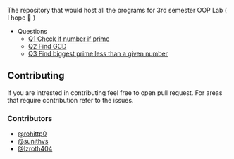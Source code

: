 The repository that would host all the programs for 3rd semester OOP Lab ( I hope 🤞 )

- Questions
  - [Q1 Check if number if prime](Q1-3/#question-1)
  - [Q2 Find GCD](Q1-3/#question-2)
  - [Q3 Find biggest prime less than a given number](Q1-3/#question-3)


## Contributing

If you are intrested in contributing feel free to open pull request. For areas that require contribution refer to the issues.

### Contributors

- [@rohittp0](https://github.com/rohittp0)
- [@sunithvs](https://github.com/sunithvs)
- [@Izroth404](https://github.com/Izroth404)
